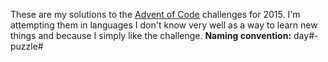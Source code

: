 These are my solutions to the [Advent of Code](http://adventofcode.com) challenges for 2015. I'm attempting them in languages I don't know very well as a way to learn new things and because I simply like the challenge.
**Naming convention:** day#-puzzle#
